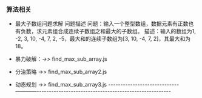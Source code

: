 ### 算法相关
- 最大子数组问题求解
问题描述
问题：输入一个整型数组，数据元素有正数也有负数，求元素组合成连续子数组之和最大的子数组。
描述：输入的数组为1, -2, 3, 10, -4, 7, 2, -5，最大和的连续子数组为[3, 10, -4, 7, 2]，其最大和为18。

- 暴力破解：->> find_max_sub_array.js
- 分治策略 ->> find_max_sub_array2.js
- 动态规划 ->> find_max_sub_array3.js
-----------------------------————-------------------------------------------------------
